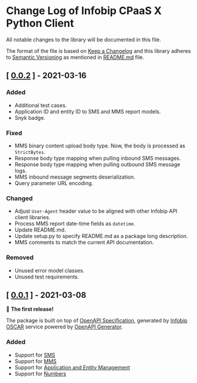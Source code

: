 # Change Log of Infobip CPaaS X Python Client

All notable changes to the library will be documented in this file.

The format of the file is based on [Keep a Changelog](http://keepachangelog.com/)
and this library adheres to [Semantic Versioning](http://semver.org/) as mentioned in [README.md][readme] file.


## [ [0.0.2](https://github.com/infobip/infobip-cpaasx-python-client/releases/tag/0.0.2) ] - 2021-03-16

### Added
* Additional test cases.
* Application ID and entity ID to SMS and MMS report models.
* Snyk badge.

### Fixed
* MMS binary content upload body type. Now, the body is processed as `StrictBytes`.
* Response body type mapping when pulling inbound SMS messages.
* Response body type mapping when pulling outbound SMS message logs.
* MMS inbound message segments deserialization.
* Query parameter URL encoding.

### Changed
* Adjust `User-Agent` header value to be aligned with other Infobip API client libraries.
* Process MMS report date-time fields as `datetime`.
* Update README.md.
* Update setup.py to specify README.md as a package long description.
* MMS comments to match the current API documentation.

### Removed
* Unused error model classes.
* Unused test requirements.


## [ [0.0.1](https://github.com/infobip/infobip-cpaasx-python-client/releases/tag/0.0.1) ] - 2021-03-08

🎉 **The first release!**

The package is built on top of [OpenAPI Specification](https://spec.openapis.org/oas/latest.html), generated by [Infobip OSCAR](https://www.youtube.com/watch?v=XC8oVn_efTw) service powered by [OpenAPI Generator](https://openapi-generator.tech/).

### Added
* Support for [SMS](https://www.infobip.com/docs/api/channels/sms)
* Support for [MMS](https://www.infobip.com/docs/api/channels/mms)
* Support for [Application and Entity Management](https://www.infobip.com/docs/api/platform/application-entity)
* Support for [Numbers](https://www.infobip.com/docs/api/platform/numbers)


[readme]: README.md
